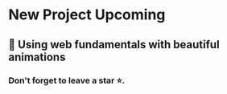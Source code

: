 
# New Project Upcoming

## 🔗 Using web fundamentals with beautiful animations

### Don't forget to leave a star ⭐.